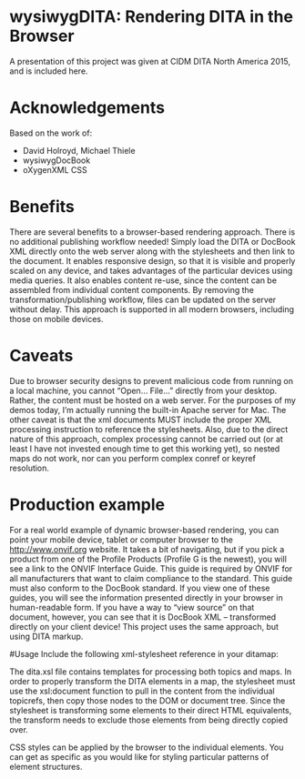 # wysiwygDITA: Rendering DITA in the Browser

A presentation of this project was given at CIDM DITA North America 2015, and is included here.

# Acknowledgements
Based on the work of:
* David Holroyd, Michael Thiele
* wysiwygDocBook
* oXygenXML CSS

# Benefits
There are several benefits to a browser-based rendering approach. There is no additional publishing workflow needed! Simply load the DITA or DocBook XML directly onto the web server along with the stylesheets and then link to the document. It enables responsive design, so that it is visible and properly scaled on any device, and takes advantages of the particular devices using media queries. It also enables content re-use, since the content can be assembled from individual content components. By removing the transformation/publishing workflow, files can be updated on the server without delay. This approach is supported in all modern browsers, including those on mobile devices.

# Caveats
Due to browser security designs to prevent malicious code from running on a local machine, you cannot “Open… File…” directly from your desktop. Rather, the content must be hosted on a web server. For the purposes of my demos today, I’m actually running the built-in Apache server for Mac. The other caveat is that the xml documents MUST include the proper XML processing instruction to reference the stylesheets. Also, due to the direct nature of this approach, complex processing cannot be carried out (or at least I have not invested enough time to get this working yet), so nested maps do not work, nor can you perform complex conref or keyref resolution.

# Production example
For a real world example of dynamic browser-based rendering, you can point your mobile device, tablet or computer browser to the http://www.onvif.org website. It takes a bit of navigating, but if you pick a product from one of the Profile Products (Profile G is the newest), you will see a link to the ONVIF Interface Guide. This guide is required by ONVIF for all manufacturers that want to claim compliance to the standard. This guide must also conform to the DocBook standard. If you view one of these guides, you will see the information presented directly in your browser in human-readable form. If you have a way to “view source” on that document, however, you can see that it is DocBook XML – transformed directly on your client device! This project uses the same approach, but using DITA markup.

#Usage
Include the following xml-stylesheet reference in your ditamap: 
<?xml-stylesheet href="dita-specsheet-styles/dita.xsl" type="text/xsl" ?>

The dita.xsl file contains templates for processing both topics and maps. In order to properly transform the DITA elements in a map, the stylesheet must use the xsl:document function to pull in the content from the individual topicrefs, then copy those nodes to the DOM or document tree. Since the stylesheet is transforming some elements to their direct HTML equivalents, the transform needs to exclude those elements from being directly copied over.

CSS styles can be applied by the browser to the individual elements. You can get as specific as you would like for styling particular patterns of element structures.


